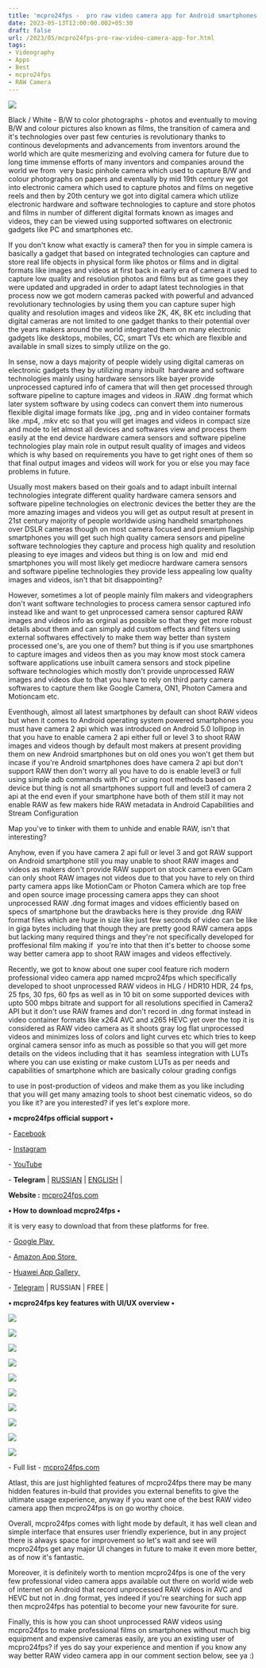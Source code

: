 ```yaml
---
title: 'mcpro24fps -  pro raw video camera app for Android smartphones. '
date: 2023-05-13T12:00:00.002+05:30
draft: false
url: /2023/05/mcpro24fps-pro-raw-video-camera-app-for.html
tags: 
- Videography
- Apps
- Best
- mcpro24fps
- RAW Camera
---
```


 [![](https://blogger.googleusercontent.com/img/a/AVvXsEjesbge4R5dnH__1eUmtswriDYyDzSD5JxiQ3LN-l5wc88qMdZRchQcfp-So0cd9zXXKXWTBK0k86gO3zWy29recpLonELFS1Q6iicek0EiGj5lAZBvqfRGbRpy7wHoQ-c1SLD45L6zdCNpSskk2m81QmUWgH56YNRkmd6c-IjHTSSfdPPHT6p0Ofi2PN4a)](https://blogger.googleusercontent.com/img/a/AVvXsEjesbge4R5dnH__1eUmtswriDYyDzSD5JxiQ3LN-l5wc88qMdZRchQcfp-So0cd9zXXKXWTBK0k86gO3zWy29recpLonELFS1Q6iicek0EiGj5lAZBvqfRGbRpy7wHoQ-c1SLD45L6zdCNpSskk2m81QmUWgH56YNRkmd6c-IjHTSSfdPPHT6p0Ofi2PN4a) 

  

Black / White - B/W to color photographs - photos and eventually to moving B/W and colour pictures also known as films, the transition of camera and it's technologies over past few centuries is revolutionary thanks to continous developments and advancements from inventors around the world which are quite mesmerizing and evolving camera for future due to long time immense efforts of many inventors and companies around the world we from  very basic pinhole camera which used to capture B/W and colour photographs on papers and eventually by mid 19th century we got into electronic camera which used to capture photos and films on negetive reels and then by 20th century we got into digital camera which utilize electronic hardware and software technologies to capture and store photos and films in number of different digital formats known as images and videos, they can be viewed using supported softwares on electronic gadgets like PC and smartphones etc.

  

If you don't know what exactly is camera? then for you in simple camera is basically a gadget that based on integrated technologies can capture and store real life objects in physical form like photos or films and in digital formats like images and videos at first back in early era of camera it used to capture low quality and resolution photos and films but as time goes they were updated and upgraded in order to adapt latest technologies in that process now we got modern cameras packed with powerful and advanced revolutionary technologies by using them you can capture super high quality and resolution images and videos like 2K, 4K, 8K etc including that digital cameras are not limited to one gadget thanks to their potential over the years makers around the world integrated them on many electronic gadgets like desktops, mobiles, CC, smart TVs etc which are flexible and available in small sizes to simply utilize on the go.

  

In sense, now a days majority of people widely using digital cameras on electronic gadgets they by utilizing many inbuilt  hardware and software technologies mainly using hardware sensors like bayer provide unprocessed captured info of camera that will then get processed through software pipeline to capture images and videos in .RAW .dng format which later system software by using codecs can convert them into numerous flexible digital image formats like .jpg, .png and in video container formats like .mp4, .mkv etc so that you will get images and videos in compact size and mode to let almost all devices and softwares view and process them easily at the end device hardware camera sensors and software pipeline technologies play main role in output result quality of images and videos which is why based on requirements you have to get right ones of them so that final output images and videos will work for you or else you may face problems in future.

  

Usually most makers based on their goals and to adapt inbuilt internal technologies integrate different quality hardware camera sensors and software pipeline technologies on electronic devices the better they are the more amazing images and videos you will get as output result at present in 21st century majority of people worldwide using handheld smartphones over DSLR cameras though on most camera focused and premium flagship smartphones you will get such high quality camera sensors and pipeline software technologies they capture and process high quality and resolution pleasing to eye images and videos but thing is on low and  mid end smartphones you will most likely get mediocre hardware camera sensors and software pipeline technologies they provide less appealing low quality images and videos, isn't that bit disappointing? 

  

However, sometimes a lot of people mainly film makers and videographers don't want software technologies to process camera sensor captured info instead like and want to get unprocessed camera sensor captured RAW images and videos info as orginal as possible so that they get more robust details about them and can simply add custom effects and filters using external softwares effectively to make them way better than system processed one's, are you one of them? but thing is if you use smartphones to capture images and videos then as you may know most stock camera software applications use inbuilt camera sensors and stock pipeline software technologies which mostly don't provide unprocessed RAW images and videos due to that you have to rely on third party camera softwares to capture them like Google Camera, ON1, Photon Camera and Motioncam etc.

  

Eventhough, almost all latest smartphones by default can shoot RAW videos but when it comes to Android operating system powered smartphones you must have camera 2 api which was introduced on Android 5.0 lollipop in that you have to enable camera 2 api either full or level 3 to shoot RAW images and videos though by default most makers at present providing them on new Android smartphones but on old ones you won't get them but incase if you're Android smartphones does have camera 2 api but don't support RAW then don't worry all you have to do is enable level3 or full using simple adb commands with PC or using root methods based on device but thing is not all smartphones support full and level3 of camera 2 api at the end even if your smartphone have both of them still it may not enable RAW as few makers hide RAW metadata in Android Capabilities and Stream Configuration

Map you've to tinker with them to unhide and enable RAW, isn't that interesting?

  

Anyhow, even if you have camera 2 api full or level 3 and got RAW support on Android smartphone still you may unable to shoot RAW images and videos as makers don't provide RAW support on stock camera even GCam can only shoot RAW images not videos due to that you have to rely on third party camera apps like MotionCam or Photon Camera which are top free and open source image processing camera apps they can shoot unprocessed RAW .dng format images and vidoes efficiently based on specs of smartphone but the drawbacks here is they provide .dng RAW format files which are huge in size like just few seconds of video can be like in giga bytes including that though they are pretty good RAW camera apps but lacking many required things and they're not specifically developed for proffesional film making if  you're into that then it's better to choose some way better camera app to shoot RAW images and videos effectively.

  

Recently, we got to know about one super cool feature rich modern professional video camera app named mcpro24fps which specifically developed to shoot unprocessed RAW videos in HLG / HDR10 HDR, 24 fps, 25 fps, 30 fps, 60 fps as well as in 10 bit on some supported devices with upto 500 mbps bitrate and support for all resolutions specified in Camera2 API but it don't use RAW frames and don't record in .dng format instead in video container formats like x264 AVC and x265 HEVC yet over the top it is considered as RAW video camera as it shoots gray log flat unprocessed videos and minimizes loss of colors and light curves etc which tries to keep orginal camera sensor info as much as possible so that you will get more details on the videos including that it has  seamless integration with LUTs where you can use existing or make custom LUTs as per needs and capabilities of smartphone which are basically colour grading configs 

to use in post-production of videos and make them as you like including that you will get many amazing tools to shoot best cinematic videos, so do you like it? are you interested? if yes let's explore more.

  

**• mcpro24fps official support •**

\- [Facebook](https://www.facebook.com/mcpro24fps) 

\- [Instagram](https://www.instagram.com/mcpro24fps/) 

\- [YouTube](https://www.youtube.com/channel/UCOWxQnuYR0ubmVBfCNV7S_w)

\- **Telegram** | [RUSSIAN](https://t.me/mcpro24fps_en) | [ENGLISH](https://t.me/mcpro24fps_en) |  

**Website :** [mcpro24fps.com](http://mcpro24fps.com)

**• How to download mcpro24fps •**

it is very easy to download that from these platforms for free.

  

\- [Google Play ](https://play.google.com/store/apps/details?id=lv.mcprotector.mcpro24fps)

\- [Amazon App Store ](https://www.amazon.com/mcpro24fps-professional-video-recording-app/dp/B08H2FCG8K)

\- [Huawei App Gallery ](https://appgallery.huawei.com/#/app/C102733521)

\- [Telegram](https://t.me/mcpro24fps) | RUSSIAN | FREE |

**• mcpro24fps key features with UI/UX overview •**

 **[![](https://blogger.googleusercontent.com/img/a/AVvXsEgO5WNj7ll33XLRkn7SYmho4CZmrML7lUyAhC6e5hY9-4hgXgi9biZF56zmrGdjLEjJ2tusiHwSMv_EO5ygcw8axzA74I9tIAC9Er_i8lJE2fZ7YcVSMT35fSBKGO0MvibAisbQtb18ZHzE0_XV_QEop360iwOSDezW7CmgEM48fwKRZhHiJBtnaSLCkcwO)](https://blogger.googleusercontent.com/img/a/AVvXsEgO5WNj7ll33XLRkn7SYmho4CZmrML7lUyAhC6e5hY9-4hgXgi9biZF56zmrGdjLEjJ2tusiHwSMv_EO5ygcw8axzA74I9tIAC9Er_i8lJE2fZ7YcVSMT35fSBKGO0MvibAisbQtb18ZHzE0_XV_QEop360iwOSDezW7CmgEM48fwKRZhHiJBtnaSLCkcwO)** 

 **[![](https://blogger.googleusercontent.com/img/a/AVvXsEh62g81hpmOue3h5ktRZXXQgFhrhZz1IvWfRKyjbH1BpzmP6CuAb4Oxq9lQNp2CgXi3vQd9RsKOokbiOLuM5AU8_ehaMYhhayJncAu86l_ZzcIHC7ncGC4oENcal0UiJ7TQwIe4UaBYA4i7vu6IKgJMLjEqBQw_CJ7_5dAoPH_vjsDlZBOCA9SMvAXznYqM)](https://blogger.googleusercontent.com/img/a/AVvXsEh62g81hpmOue3h5ktRZXXQgFhrhZz1IvWfRKyjbH1BpzmP6CuAb4Oxq9lQNp2CgXi3vQd9RsKOokbiOLuM5AU8_ehaMYhhayJncAu86l_ZzcIHC7ncGC4oENcal0UiJ7TQwIe4UaBYA4i7vu6IKgJMLjEqBQw_CJ7_5dAoPH_vjsDlZBOCA9SMvAXznYqM)** 

 **[![](https://blogger.googleusercontent.com/img/a/AVvXsEgKrGUqHmmxiSDUTjitsACX-AWSgl3q1EGiwhUPPZrk_O1mSwIWULwzulrfSRL6K-7J_fGQJMjzxPH1Ib6hzfbKf-gv48ermv559MAU-AJoka3eRMXyVZnaogzOqfhyJuKimFOUbj8jwjk0clIRyAVK0alkporztuzuDdvRDfk-sEP_JgxDsdii2059wpGO)](https://blogger.googleusercontent.com/img/a/AVvXsEgKrGUqHmmxiSDUTjitsACX-AWSgl3q1EGiwhUPPZrk_O1mSwIWULwzulrfSRL6K-7J_fGQJMjzxPH1Ib6hzfbKf-gv48ermv559MAU-AJoka3eRMXyVZnaogzOqfhyJuKimFOUbj8jwjk0clIRyAVK0alkporztuzuDdvRDfk-sEP_JgxDsdii2059wpGO)** 

 **[![](https://blogger.googleusercontent.com/img/a/AVvXsEjWdOkPSfykM0cdGV5pp11c2bc4hgO_esaxlA80deo9I3HBaTMq21NcoSrcKGP-_tDcAZu8hPnLjoXUorcKiqIilzWi2iwROBlvdMQpaUTEn6h6XgoOUU0rBn5SJllSJ_bV2fdRPmmTaMk6WTounq2w6ptbbBdfxGOf1-WJOfbnxvy8mJ6mN3pu17TD4L9-)](https://blogger.googleusercontent.com/img/a/AVvXsEjWdOkPSfykM0cdGV5pp11c2bc4hgO_esaxlA80deo9I3HBaTMq21NcoSrcKGP-_tDcAZu8hPnLjoXUorcKiqIilzWi2iwROBlvdMQpaUTEn6h6XgoOUU0rBn5SJllSJ_bV2fdRPmmTaMk6WTounq2w6ptbbBdfxGOf1-WJOfbnxvy8mJ6mN3pu17TD4L9-)** 

 **[![](https://blogger.googleusercontent.com/img/a/AVvXsEjgo8GgRCgmAG-7tqxqTuj344jWoTocRt1sHPQ0laD1neCHmSoXArPTNDLYrWzKPtvPlycHX0iQoBqP9cAw_eLb28FCLQZ8777y8fEfc7IpXLf3FfnYDe-AekmdIewAa_OJX2bJmGiD-8pTKcyORzKmD222YyZdX4eNJ1aPXATnFhhhlPCTW-VGgOhZE5Uu)](https://blogger.googleusercontent.com/img/a/AVvXsEjgo8GgRCgmAG-7tqxqTuj344jWoTocRt1sHPQ0laD1neCHmSoXArPTNDLYrWzKPtvPlycHX0iQoBqP9cAw_eLb28FCLQZ8777y8fEfc7IpXLf3FfnYDe-AekmdIewAa_OJX2bJmGiD-8pTKcyORzKmD222YyZdX4eNJ1aPXATnFhhhlPCTW-VGgOhZE5Uu)** 

 **[![](https://blogger.googleusercontent.com/img/a/AVvXsEiI9pOg0_u0_ZCqKWQgtKg-mh5ro568dMb7Eap_UFk4rZxr1stYFKAajxElruMOMTpWJB9cRnlXfeAeQb7Oe1C1rJsS9520IB8ey5gc8D8lCN-2uC4hcsu9xVI6oaUzUQjIF7TLk5Fhm_pY9jmNpPhEh6pwXGCwTcdBWVA5FTtWjr6thJjVvQpKdQSWMMD4)](https://blogger.googleusercontent.com/img/a/AVvXsEiI9pOg0_u0_ZCqKWQgtKg-mh5ro568dMb7Eap_UFk4rZxr1stYFKAajxElruMOMTpWJB9cRnlXfeAeQb7Oe1C1rJsS9520IB8ey5gc8D8lCN-2uC4hcsu9xVI6oaUzUQjIF7TLk5Fhm_pY9jmNpPhEh6pwXGCwTcdBWVA5FTtWjr6thJjVvQpKdQSWMMD4)** 

 **[![](https://blogger.googleusercontent.com/img/a/AVvXsEg2bmeWvmMIc4l6HpbVz4QgGB2b_lcNp35SDlGRqmhNJmT9cmBhWRzYRE8XCnpyQGkhVvK9WpWPGp7J0gJJnSblA9qUL6hRLqbRkudDVKoR249N5v-VGLAL3tjLyMlrB8ZlyJxctdr2JBWbFkj-R__CQLZvhV_LxSfiyK7wwj-lQb06okpw5CLplYo0EWKh)](https://blogger.googleusercontent.com/img/a/AVvXsEg2bmeWvmMIc4l6HpbVz4QgGB2b_lcNp35SDlGRqmhNJmT9cmBhWRzYRE8XCnpyQGkhVvK9WpWPGp7J0gJJnSblA9qUL6hRLqbRkudDVKoR249N5v-VGLAL3tjLyMlrB8ZlyJxctdr2JBWbFkj-R__CQLZvhV_LxSfiyK7wwj-lQb06okpw5CLplYo0EWKh)** 

 **[![](https://blogger.googleusercontent.com/img/a/AVvXsEjNSv36w429fsYaJvTQZB-NU1tikYY19JRYh7IM9mSBao3eBEJ8RfeiVpeHI05Lz0R2ifMomSzAM1gRosbycz-H-lzrvA2MJ-nRWZ35KcZX5n7QfLLqItrkWkiEUMDA77YDG1xLplrtZ7kR7wFakAiv1CLlWHAnwbfEqFGyzvL0dcy0Ws2MzxoI_abq35q7)](https://blogger.googleusercontent.com/img/a/AVvXsEjNSv36w429fsYaJvTQZB-NU1tikYY19JRYh7IM9mSBao3eBEJ8RfeiVpeHI05Lz0R2ifMomSzAM1gRosbycz-H-lzrvA2MJ-nRWZ35KcZX5n7QfLLqItrkWkiEUMDA77YDG1xLplrtZ7kR7wFakAiv1CLlWHAnwbfEqFGyzvL0dcy0Ws2MzxoI_abq35q7)** 

 **[![](https://blogger.googleusercontent.com/img/a/AVvXsEgJ0m1ZCiOA3tL-j5TU_r3BnPYJOpDfAvFcy4jtKrXOMluFtysXt0EaKP_wtItwttvXgkYBHhjPvHmPKPYulTOJybXWhZdOS_acLKn7ebDMpMvYbFpn9pQtGalGirU3UFvgHZtdxghnmX6035HuaR09CCe2dv6xqzHHAUHpHyMZlH6Tf7vdLDF9IXpFQEnE)](https://blogger.googleusercontent.com/img/a/AVvXsEgJ0m1ZCiOA3tL-j5TU_r3BnPYJOpDfAvFcy4jtKrXOMluFtysXt0EaKP_wtItwttvXgkYBHhjPvHmPKPYulTOJybXWhZdOS_acLKn7ebDMpMvYbFpn9pQtGalGirU3UFvgHZtdxghnmX6035HuaR09CCe2dv6xqzHHAUHpHyMZlH6Tf7vdLDF9IXpFQEnE)** 

 **[![](https://blogger.googleusercontent.com/img/a/AVvXsEi2XZEdI6a4eTyU5Xz8xPk14RGrLHz4HAHRkBf7rtJU9MfZnrkLmxZTQhB208Z3RDEKieRbKyZbeb7nKLtxRp2zzURgpiTkQbCv_ccT1u4kkA_SDfrqojfDiQcwnbv0iWASW-4we8zHjnKviCFgnRLnfdAv1fXw87aFtNtNV9V-v73MSvsG0TSEeS8CuuQ9)](https://blogger.googleusercontent.com/img/a/AVvXsEi2XZEdI6a4eTyU5Xz8xPk14RGrLHz4HAHRkBf7rtJU9MfZnrkLmxZTQhB208Z3RDEKieRbKyZbeb7nKLtxRp2zzURgpiTkQbCv_ccT1u4kkA_SDfrqojfDiQcwnbv0iWASW-4we8zHjnKviCFgnRLnfdAv1fXw87aFtNtNV9V-v73MSvsG0TSEeS8CuuQ9)** 

\- Full list - [mcpro24fps.com](https://www.mcpro24fps.com/full-specification/)

  

Atlast, this are just highlighted features of mcpro24fps there may be many hidden features in-build that provides you external benefits to give the ultimate usage experience, anyway if you want one of the best RAW video camera app then mcpro24fps is on go worthy choice.

  

Overall, mcpro24fps comes with light mode by default, it has well clean and simple interface that ensures user friendly experience, but in any project there is always space for improvement so let's wait and see will mcpro24fps get any major UI changes in future to make it even more better, as of now it's fantastic.

  

Moreover, it is definitely worth to mention mcpro24fps is one of the very few professional video camera apps available out there on world wide web of internet on Android that record unprocessed RAW videos in AVC and HEVC but not in .dng format, yes indeed if you're searching for such app then mcpro24fps has potential to become your new favourite for sure.

  

Finally, this is how you can shoot unprocessed RAW videos using mcpro24fps to make professional films on smartphones without much big equipment and expensive cameras easily, are you an existing user of mcpro24fps? if yes do say your experience and mention if you know any way better RAW video camera app in our comment section below, see ya :)